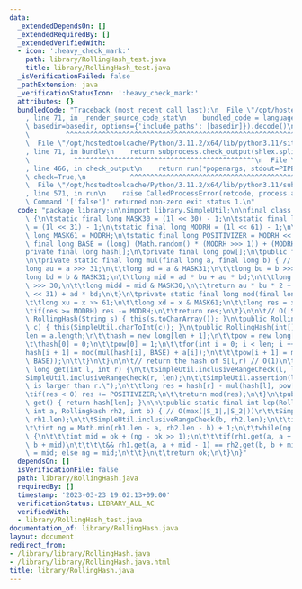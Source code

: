 ```yaml
---
data:
  _extendedDependsOn: []
  _extendedRequiredBy: []
  _extendedVerifiedWith:
  - icon: ':heavy_check_mark:'
    path: library/RollingHash_test.java
    title: library/RollingHash_test.java
  _isVerificationFailed: false
  _pathExtension: java
  _verificationStatusIcon: ':heavy_check_mark:'
  attributes: {}
  bundledCode: "Traceback (most recent call last):\n  File \"/opt/hostedtoolcache/Python/3.11.2/x64/lib/python3.11/site-packages/onlinejudge_verify/documentation/build.py\"\
    , line 71, in _render_source_code_stat\n    bundled_code = language.bundle(stat.path,\
    \ basedir=basedir, options={'include_paths': [basedir]}).decode()\n          \
    \         ^^^^^^^^^^^^^^^^^^^^^^^^^^^^^^^^^^^^^^^^^^^^^^^^^^^^^^^^^^^^^^^^^^^^^^^^^^^^^^^^^\n\
    \  File \"/opt/hostedtoolcache/Python/3.11.2/x64/lib/python3.11/site-packages/onlinejudge_verify/languages/user_defined.py\"\
    , line 71, in bundle\n    return subprocess.check_output(shlex.split(command))\n\
    \           ^^^^^^^^^^^^^^^^^^^^^^^^^^^^^^^^^^^^^^^^^^^^^\n  File \"/opt/hostedtoolcache/Python/3.11.2/x64/lib/python3.11/subprocess.py\"\
    , line 466, in check_output\n    return run(*popenargs, stdout=PIPE, timeout=timeout,\
    \ check=True,\n           ^^^^^^^^^^^^^^^^^^^^^^^^^^^^^^^^^^^^^^^^^^^^^^^^^^^^^^^^^\n\
    \  File \"/opt/hostedtoolcache/Python/3.11.2/x64/lib/python3.11/subprocess.py\"\
    , line 571, in run\n    raise CalledProcessError(retcode, process.args,\nsubprocess.CalledProcessError:\
    \ Command '['false']' returned non-zero exit status 1.\n"
  code: "package library;\n\nimport library.SimpleUtil;\n\nfinal class RollingHash\
    \ {\n\tstatic final long MASK30 = (1l << 30) - 1;\n\tstatic final long MASK31\
    \ = (1l << 31) - 1;\n\tstatic final long MODRH = (1l << 61) - 1;\n\tstatic final\
    \ long MASK61 = MODRH;\n\tstatic final long POSITIVIZER = MODRH << 2;\n\tstatic\
    \ final long BASE = (long) (Math.random() * (MODRH >>> 1)) + (MODRH >>> 1);\n\t\
    private final long hash[];\n\tprivate final long pow[];\n\tpublic final int len;\n\
    \n\tprivate static final long mul(final long a, final long b) { // O(1)\n\t\t\
    long au = a >>> 31;\n\t\tlong ad = a & MASK31;\n\t\tlong bu = b >>> 31;\n\t\t\
    long bd = b & MASK31;\n\t\tlong mid = ad * bu + au * bd;\n\t\tlong midu = mid\
    \ >>> 30;\n\t\tlong midd = mid & MASK30;\n\t\treturn au * bu * 2 + midu + (midd\
    \ << 31) + ad * bd;\n\t}\n\tprivate static final long mod(final long x) { // O(1)\n\
    \t\tlong xu = x >> 61;\n\t\tlong xd = x & MASK61;\n\t\tlong res = xu + xd;\n\t\
    \tif(res >= MODRH) res -= MODRH;\n\t\treturn res;\n\t}\n\n\t// O(|S|)\n\tpublic\
    \ RollingHash(String s) { this(s.toCharArray()); }\n\tpublic RollingHash(char[]\
    \ c) { this(SimpleUtil.charToInt(c)); }\n\tpublic RollingHash(int[] a) {\n\t\t\
    len = a.length;\n\t\thash = new long[len + 1];\n\t\tpow = new long[len + 1];\n\
    \t\thash[0] = 0;\n\t\tpow[0] = 1;\n\t\tfor(int i = 0; i < len; i ++) {\n\t\t\t\
    hash[i + 1] = mod(mul(hash[i], BASE) + a[i]);\n\t\t\tpow[i + 1] = mod(mul(pow[i],\
    \ BASE));\n\t\t}\n\t}\n\n\t// return the hash of S[l,r) // O(1)\n\tpublic final\
    \ long get(int l, int r) {\n\t\tSimpleUtil.inclusiveRangeCheck(l, len);\n\t\t\
    SimpleUtil.inclusiveRangeCheck(r, len);\n\t\tSimpleUtil.assertion(l <= r, \"l\
    \ is larger than r.\");\n\t\tlong res = hash[r] - mul(hash[l], pow[r - l]);\n\t\
    \tif(res < 0) res += POSITIVIZER;\n\t\treturn mod(res);\n\t}\n\tpublic final long\
    \ get() { return hash[len]; }\n\n\tpublic static final int lcp(RollingHash rh1,\
    \ int a, RollingHash rh2, int b) { // O(max(|S_1|,|S_2|))\n\t\tSimpleUtil.inclusiveRangeCheck(a,\
    \ rh1.len);\n\t\tSimpleUtil.inclusiveRangeCheck(b, rh2.len);\n\t\tint ok = 0;\n\
    \t\tint ng = Math.min(rh1.len - a, rh2.len - b) + 1;\n\t\twhile(ng - ok != 1)\
    \ {\n\t\t\tint mid = ok + (ng - ok >> 1);\n\t\t\tif(rh1.get(a, a + mid) == rh2.get(b,\
    \ b + mid)\n\t\t\t\t&& rh1.get(a, a + mid - 1) == rh2.get(b, b + mid - 1)) ok\
    \ = mid; else ng = mid;\n\t\t}\n\t\treturn ok;\n\t}\n}"
  dependsOn: []
  isVerificationFile: false
  path: library/RollingHash.java
  requiredBy: []
  timestamp: '2023-03-23 19:02:13+09:00'
  verificationStatus: LIBRARY_ALL_AC
  verifiedWith:
  - library/RollingHash_test.java
documentation_of: library/RollingHash.java
layout: document
redirect_from:
- /library/library/RollingHash.java
- /library/library/RollingHash.java.html
title: library/RollingHash.java
---
```

